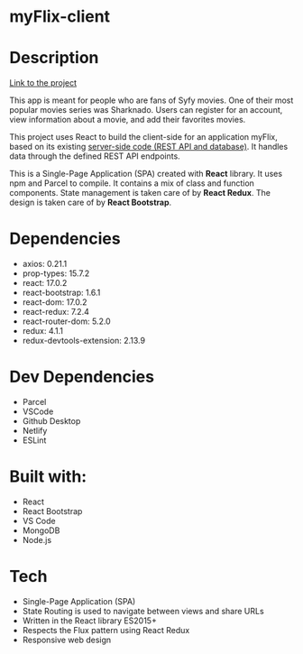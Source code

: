 # myFlix-client

# Description

[Link to the project](https://mysyfymovies.netlify.app/)

This app is meant for people who are fans of Syfy movies. One of their most popular movies series was Sharknado. Users can register for an account, view information about a movie, and add their favorites movies.

This project uses React to build the client-side for an application myFlix, based on its existing [server-side code (REST API and database)](https://github.com/eggsistentialarugula/SYFYMovies_API). It handles data through the defined REST API endpoints.

This is a Single-Page Application (SPA) created with **React** library. It uses npm and Parcel to compile. It contains a mix of class and function components. State management is taken care of by **React Redux**. The design is taken care of by **React Bootstrap**.

# Dependencies
 * axios: 0.21.1
 * prop-types: 15.7.2
 * react: 17.0.2
 * react-bootstrap: 1.6.1
 * react-dom: 17.0.2
 * react-redux: 7.2.4
 * react-router-dom: 5.2.0
 * redux: 4.1.1
 * redux-devtools-extension: 2.13.9

 # Dev Dependencies
 * Parcel
 * VSCode
 * Github Desktop
 * Netlify
 * ESLint

# Built with:

* React
* React Bootstrap
* VS Code
* MongoDB
* Node.js


# Tech

* Single-Page Application (SPA)
* State Routing is used to navigate between views and share URLs
* Written in the React library ES2015+
* Respects the Flux pattern using React Redux
* Responsive web design





